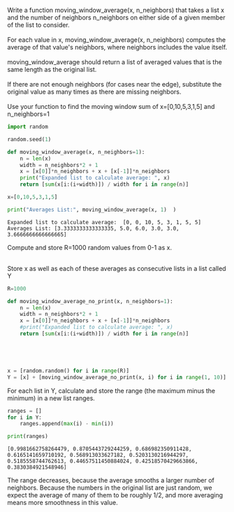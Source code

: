 
Write a function moving_window_average(x, n_neighbors) that takes a list x and the number of neighbors n_neighbors on either side of a given member of the list to consider. <br><br>
For each value in x, moving_window_average(x, n_neighbors) computes the average of that value's neighbors, where neighbors includes the value itself. <br><br>
moving_window_average should return a list of averaged values that is the same length as the original list. <br><br>
If there are not enough neighbors (for cases near the edge), substitute the original value as many times as there are missing neighbors. <br><br>
Use your function to find the moving window sum of x=[0,10,5,3,1,5] and n_neighbors=1


```python
import random

random.seed(1)

def moving_window_average(x, n_neighbors=1):
    n = len(x)
    width = n_neighbors*2 + 1
    x = [x[0]]*n_neighbors + x + [x[-1]]*n_neighbors
    print("Expanded list to calculate average: ", x)
    return [sum(x[i:(i+width)]) / width for i in range(n)]

x=[0,10,5,3,1,5]   

print("Averages List:", moving_window_average(x, 1)  )
```

    Expanded list to calculate average:  [0, 0, 10, 5, 3, 1, 5, 5]
    Averages List: [3.3333333333333335, 5.0, 6.0, 3.0, 3.0, 3.6666666666666665]
    

Compute and store R=1000 random values from 0-1 as x.<br><br>

Store x as well as each of these averages as consecutive lists in a list called Y


```python
R=1000

def moving_window_average_no_print(x, n_neighbors=1):
    n = len(x)
    width = n_neighbors*2 + 1
    x = [x[0]]*n_neighbors + x + [x[-1]]*n_neighbors
    #print("Expanded list to calculate average: ", x)
    return [sum(x[i:(i+width)]) / width for i in range(n)]





x = [random.random() for i in range(R)]
Y = [x] + [moving_window_average_no_print(x, i) for i in range(1, 10)]
```

 For each list in Y, calculate and store the range (the maximum minus the minimum) in a new list ranges.


```python
ranges = []
for i in Y:
    ranges.append(max(i) - min(i))

print(ranges)
```

    [0.9981662758264479, 0.8705443729244259, 0.686982350911428, 0.6165141659710192, 0.568913033627182, 0.5203130216944297, 0.5185558744762613, 0.44657511450884024, 0.42518570429663866, 0.3830384921548946]
    

The range decreases, because the average smooths a larger number of neighbors. Because the numbers in the original list are just random, we expect the average of many of them to be roughly 1/2, and more averaging means more smoothness in this value.
